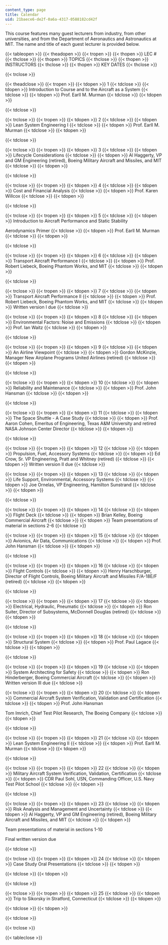 ```yaml
---
content_type: page
title: Calendar
uid: 21baece6-de2f-0a6a-4317-0588182cd42f
---
```


This course features many guest lecturers from industry, from other universities, and from the Department of Aeronautics and Astronautics at MIT. The name and title of each guest lecturer is provided below.

{{< tableopen >}}
{{< theadopen >}}
{{< tropen >}}
{{< thopen >}}
LEC #
{{< thclose >}}
{{< thopen >}}
TOPICS
{{< thclose >}}
{{< thopen >}}
INSTRUCTORS
{{< thclose >}}
{{< thopen >}}
KEY DATES
{{< thclose >}}

{{< trclose >}}

{{< theadclose >}}
{{< tropen >}}
{{< tdopen >}}
1
{{< tdclose >}}
{{< tdopen >}}
Introduction to Course and to the Aircraft as a System
{{< tdclose >}}
{{< tdopen >}}
Prof. Earll M. Murman
{{< tdclose >}}
{{< tdopen >}}

{{< tdclose >}}

{{< trclose >}}
{{< tropen >}}
{{< tdopen >}}
2
{{< tdclose >}}
{{< tdopen >}}
Lean System Engineering I
{{< tdclose >}}
{{< tdopen >}}
Prof. Earll M. Murman
{{< tdclose >}}
{{< tdopen >}}

{{< tdclose >}}

{{< trclose >}}
{{< tropen >}}
{{< tdopen >}}
3
{{< tdclose >}}
{{< tdopen >}}
Lifecycle Considerations
{{< tdclose >}}
{{< tdopen >}}
Al Haggerty, VP and GM Engineering (retired), Boeing Military Aircraft and Missiles, and MIT
{{< tdclose >}}
{{< tdopen >}}

{{< tdclose >}}

{{< trclose >}}
{{< tropen >}}
{{< tdopen >}}
4
{{< tdclose >}}
{{< tdopen >}}
Cost and Financial Analysis
{{< tdclose >}}
{{< tdopen >}}
Prof. Karen Willcox
{{< tdclose >}}
{{< tdopen >}}

{{< tdclose >}}

{{< trclose >}}
{{< tropen >}}
{{< tdopen >}}
5
{{< tdclose >}}
{{< tdopen >}}
Introduction to Aircraft Performance and Static Stability  
  
Aerodynamics Primer
{{< tdclose >}}
{{< tdopen >}}
Prof. Earll M. Murman
{{< tdclose >}}
{{< tdopen >}}

{{< tdclose >}}

{{< trclose >}}
{{< tropen >}}
{{< tdopen >}}
6
{{< tdclose >}}
{{< tdopen >}}
Transport Aircraft Performance I
{{< tdclose >}}
{{< tdopen >}}
Prof. Robert Liebeck, Boeing Phantom Works, and MIT
{{< tdclose >}}
{{< tdopen >}}

{{< tdclose >}}

{{< trclose >}}
{{< tropen >}}
{{< tdopen >}}
7
{{< tdclose >}}
{{< tdopen >}}
Transport Aircraft Performance II
{{< tdclose >}}
{{< tdopen >}}
Prof. Robert Liebeck, Boeing Phantom Works, and MIT
{{< tdclose >}}
{{< tdopen >}}
Written version I due
{{< tdclose >}}

{{< trclose >}}
{{< tropen >}}
{{< tdopen >}}
8
{{< tdclose >}}
{{< tdopen >}}
Environmental Factors: Noise and Emissions
{{< tdclose >}}
{{< tdopen >}}
Prof. Ian Waitz
{{< tdclose >}}
{{< tdopen >}}

{{< tdclose >}}

{{< trclose >}}
{{< tropen >}}
{{< tdopen >}}
9
{{< tdclose >}}
{{< tdopen >}}
An Airline Viewpoint
{{< tdclose >}}
{{< tdopen >}}
Gordon McKinzie, Manager New Airplane Programs United Airlines (retired)
{{< tdclose >}}
{{< tdopen >}}

{{< tdclose >}}

{{< trclose >}}
{{< tropen >}}
{{< tdopen >}}
10
{{< tdclose >}}
{{< tdopen >}}
Reliability and Maintenance
{{< tdclose >}}
{{< tdopen >}}
Prof. John Hansman
{{< tdclose >}}
{{< tdopen >}}

{{< tdclose >}}

{{< trclose >}}
{{< tropen >}}
{{< tdopen >}}
11
{{< tdclose >}}
{{< tdopen >}}
The Space Shuttle - A Case Study
{{< tdclose >}}
{{< tdopen >}}
Prof. Aaron Cohen, Emeritus of Engineering, Texas A&M University and retired NASA Johnson Center Director
{{< tdclose >}}
{{< tdopen >}}

{{< tdclose >}}

{{< trclose >}}
{{< tropen >}}
{{< tdopen >}}
12
{{< tdclose >}}
{{< tdopen >}}
Propulsion, Fuel, Accessory Systems
{{< tdclose >}}
{{< tdopen >}}
Ed Crow, Sr. VP Engineering, Pratt and Whitney (retired)
{{< tdclose >}}
{{< tdopen >}}
Written version II due
{{< tdclose >}}

{{< trclose >}}
{{< tropen >}}
{{< tdopen >}}
13
{{< tdclose >}}
{{< tdopen >}}
Life Support, Environmental, Accessory Systems
{{< tdclose >}}
{{< tdopen >}}
Joe Ornelas, VP Engineering, Hamilton Sunstrand
{{< tdclose >}}
{{< tdopen >}}

{{< tdclose >}}

{{< trclose >}}
{{< tropen >}}
{{< tdopen >}}
14
{{< tdclose >}}
{{< tdopen >}}
Flight Deck
{{< tdclose >}}
{{< tdopen >}}
Brian Kelley, Boeing Commercial Aircraft
{{< tdclose >}}
{{< tdopen >}}
Team presentations of material in sections 2-6
{{< tdclose >}}

{{< trclose >}}
{{< tropen >}}
{{< tdopen >}}
15
{{< tdclose >}}
{{< tdopen >}}
Avionics, Air Data, Communications
{{< tdclose >}}
{{< tdopen >}}
Prof. John Hansman
{{< tdclose >}}
{{< tdopen >}}

{{< tdclose >}}

{{< trclose >}}
{{< tropen >}}
{{< tdopen >}}
16
{{< tdclose >}}
{{< tdopen >}}
Flight Controls
{{< tdclose >}}
{{< tdopen >}}
Henry Harschburger, Director of Flight Controls, Boeing Military Aircraft and Missiles F/A-18E/F (retired)
{{< tdclose >}}
{{< tdopen >}}

{{< tdclose >}}

{{< trclose >}}
{{< tropen >}}
{{< tdopen >}}
17
{{< tdclose >}}
{{< tdopen >}}
Electrical, Hydraulic, Pneumatic
{{< tdclose >}}
{{< tdopen >}}
Ron Suiter, Director of Subsystems, McDonnell Douglas (retired)
{{< tdclose >}}
{{< tdopen >}}

{{< tdclose >}}

{{< trclose >}}
{{< tropen >}}
{{< tdopen >}}
18
{{< tdclose >}}
{{< tdopen >}}
Structural System
{{< tdclose >}}
{{< tdopen >}}
Prof. Paul Lagace
{{< tdclose >}}
{{< tdopen >}}

{{< tdclose >}}

{{< trclose >}}
{{< tropen >}}
{{< tdopen >}}
19
{{< tdclose >}}
{{< tdopen >}}
System Architecting for Safety
{{< tdclose >}}
{{< tdopen >}}
Ron Hinderberger, Boeing Commercial Aircraft
{{< tdclose >}}
{{< tdopen >}}
Written version III due
{{< tdclose >}}

{{< trclose >}}
{{< tropen >}}
{{< tdopen >}}
20
{{< tdclose >}}
{{< tdopen >}}
Commercial Aircraft System Verification, Validation and Certification
{{< tdclose >}}
{{< tdopen >}}
Prof. John Hansman  
  
Tom Imrich, Chief Test Pilot Research, The Boeing Company
{{< tdclose >}}
{{< tdopen >}}

{{< tdclose >}}

{{< trclose >}}
{{< tropen >}}
{{< tdopen >}}
21
{{< tdclose >}}
{{< tdopen >}}
Lean System Engineering II
{{< tdclose >}}
{{< tdopen >}}
Prof. Earll M. Murman
{{< tdclose >}}
{{< tdopen >}}

{{< tdclose >}}

{{< trclose >}}
{{< tropen >}}
{{< tdopen >}}
22
{{< tdclose >}}
{{< tdopen >}}
Military Aircraft System Verification, Validation, Certification
{{< tdclose >}}
{{< tdopen >}}
CDR Paul Sohl, USN, Commanding Officer, U.S. Navy Test Pilot School
{{< tdclose >}}
{{< tdopen >}}

{{< tdclose >}}

{{< trclose >}}
{{< tropen >}}
{{< tdopen >}}
23
{{< tdclose >}}
{{< tdopen >}}
Risk Analysis and Management and Uncertainty
{{< tdclose >}}
{{< tdopen >}}
Al Haggerty, VP and GM Engineering (retired), Boeing Military Aircraft and Missiles, and MIT
{{< tdclose >}}
{{< tdopen >}}


Team presentations of material in sections 1-10

Final written version due


{{< tdclose >}}

{{< trclose >}}
{{< tropen >}}
{{< tdopen >}}
24
{{< tdclose >}}
{{< tdopen >}}
Case Study Oral Presentations
{{< tdclose >}}
{{< tdopen >}}

{{< tdclose >}}
{{< tdopen >}}

{{< tdclose >}}

{{< trclose >}}
{{< tropen >}}
{{< tdopen >}}
25
{{< tdclose >}}
{{< tdopen >}}
Trip to Sikorsky in Stratford, Connecticut
{{< tdclose >}}
{{< tdopen >}}

{{< tdclose >}}
{{< tdopen >}}

{{< tdclose >}}

{{< trclose >}}

{{< tableclose >}}
